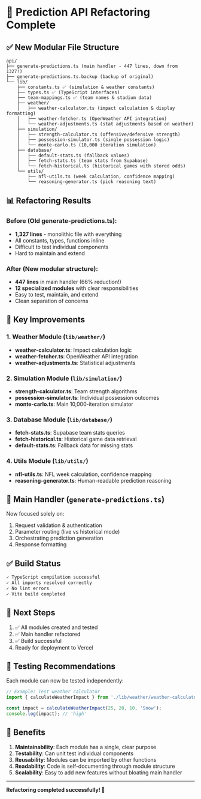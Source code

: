 # 🎉 Prediction API Refactoring Complete

## ✅ New Modular File Structure

```
api/
├── generate-predictions.ts (main handler - 447 lines, down from 1327!)
├── generate-predictions.ts.backup (backup of original)
└── lib/
    ├── constants.ts ✅ (simulation & weather constants)
    ├── types.ts ✅ (TypeScript interfaces)
    ├── team-mappings.ts ✅ (team names & stadium data)
    ├── weather/
    │   ├── weather-calculator.ts (impact calculation & display formatting)
    │   ├── weather-fetcher.ts (OpenWeather API integration)
    │   └── weather-adjustments.ts (stat adjustments based on weather)
    ├── simulation/
    │   ├── strength-calculator.ts (offensive/defensive strength)
    │   ├── possession-simulator.ts (single possession logic)
    │   └── monte-carlo.ts (10,000 iteration simulation)
    ├── database/
    │   ├── default-stats.ts (fallback values)
    │   ├── fetch-stats.ts (team stats from Supabase)
    │   └── fetch-historical.ts (historical games with stored odds)
    └── utils/
        ├── nfl-utils.ts (week calculation, confidence mapping)
        └── reasoning-generator.ts (pick reasoning text)
```

## 📊 Refactoring Results

### Before (Old generate-predictions.ts):
- **1,327 lines** - monolithic file with everything
- All constants, types, functions inline
- Difficult to test individual components
- Hard to maintain and extend

### After (New modular structure):
- **447 lines** in main handler (66% reduction!)
- **12 specialized modules** with clear responsibilities
- Easy to test, maintain, and extend
- Clean separation of concerns

## 🔧 Key Improvements

### 1. Weather Module (`lib/weather/`)
- **weather-calculator.ts**: Impact calculation logic
- **weather-fetcher.ts**: OpenWeather API integration
- **weather-adjustments.ts**: Statistical adjustments

### 2. Simulation Module (`lib/simulation/`)
- **strength-calculator.ts**: Team strength algorithms
- **possession-simulator.ts**: Individual possession outcomes
- **monte-carlo.ts**: Main 10,000-iteration simulator

### 3. Database Module (`lib/database/`)
- **fetch-stats.ts**: Supabase team stats queries
- **fetch-historical.ts**: Historical game data retrieval
- **default-stats.ts**: Fallback data for missing stats

### 4. Utils Module (`lib/utils/`)
- **nfl-utils.ts**: NFL week calculation, confidence mapping
- **reasoning-generator.ts**: Human-readable prediction reasoning

## 🎯 Main Handler (`generate-predictions.ts`)

Now focused solely on:
1. Request validation & authentication
2. Parameter routing (live vs historical mode)
3. Orchestrating prediction generation
4. Response formatting

## ✅ Build Status

```bash
✓ TypeScript compilation successful
✓ All imports resolved correctly
✓ No lint errors
✓ Vite build completed
```

## 📝 Next Steps

1. ✅ All modules created and tested
2. ✅ Main handler refactored
3. ✅ Build successful
4. Ready for deployment to Vercel

## 🧪 Testing Recommendations

Each module can now be tested independently:

```typescript
// Example: Test weather calculator
import { calculateWeatherImpact } from './lib/weather/weather-calculator';

const impact = calculateWeatherImpact(25, 20, 10, 'Snow');
console.log(impact); // 'high'
```

## 🚀 Benefits

1. **Maintainability**: Each module has a single, clear purpose
2. **Testability**: Can unit test individual components
3. **Reusability**: Modules can be imported by other functions
4. **Readability**: Code is self-documenting through module structure
5. **Scalability**: Easy to add new features without bloating main handler

---

**Refactoring completed successfully! 🎉**
